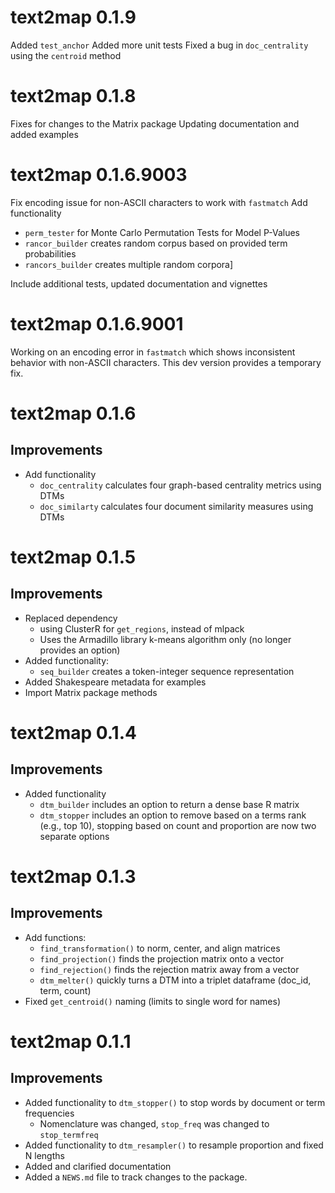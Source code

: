 # text2map 0.1.9

Added `test_anchor` 
Added more unit tests
Fixed a bug in `doc_centrality` using the `centroid` method


# text2map 0.1.8

Fixes for changes to the Matrix package
Updating documentation and added examples

# text2map 0.1.6.9003

Fix encoding issue for non-ASCII characters to work with `fastmatch`
Add functionality 
- `perm_tester` for Monte Carlo Permutation Tests for Model P-Values
- `rancor_builder` creates random corpus based on provided term probabilities 
- `rancors_builder` creates multiple random corpora]

Include additional tests, updated documentation and vignettes

# text2map 0.1.6.9001

Working on an encoding error in `fastmatch` which shows inconsistent behavior with non-ASCII characters. This dev version provides a temporary fix.

# text2map 0.1.6
## Improvements

- Add functionality
  - `doc_centrality` calculates four graph-based centrality metrics using DTMs
  - `doc_similarty` calculates four document similarity measures using DTMs


# text2map 0.1.5
## Improvements

- Replaced dependency
  - using ClusterR for `get_regions`, instead of mlpack
  - Uses the Armadillo library k-means algorithm only (no longer provides an option)
- Added functionality:
  - `seq_builder` creates a token-integer sequence representation
- Added Shakespeare metadata for examples
- Import Matrix package methods

# text2map 0.1.4

## Improvements

* Added functionality
    - `dtm_builder` includes an option to return a dense base R matrix
    - `dtm_stopper` includes an option to remove based on a terms rank (e.g., top 10), stopping based on count and proportion are now two separate options

# text2map 0.1.3

## Improvements

* Add functions:
    - `find_transformation()` to norm, center, and align matrices
    - `find_projection()` finds the projection matrix onto a vector
    - `find_rejection()` finds the rejection matrix away from a vector
    - `dtm_melter()` quickly turns a DTM into a triplet dataframe (doc_id, term, count)
* Fixed `get_centroid()` naming (limits to single word for names)

# text2map 0.1.1

## Improvements

* Added functionality to `dtm_stopper()` to stop words by document or term frequencies
    * Nomenclature was changed, `stop_freq` was changed to `stop_termfreq`
* Added functionality to `dtm_resampler()` to resample proportion and fixed N lengths
* Added and clarified documentation
* Added a `NEWS.md` file to track changes to the package.
